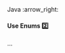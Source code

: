 <link rel="stylesheet" href="{{baseUrl}}/css/textbook.css">

<div class="website-content">

<div id="path">Java :arrow_right: </div>

<div id="title">

#### Use Enums :two:

</div>

<div id="body">

...

</div>

<div id="extras">
<div>

</div>
